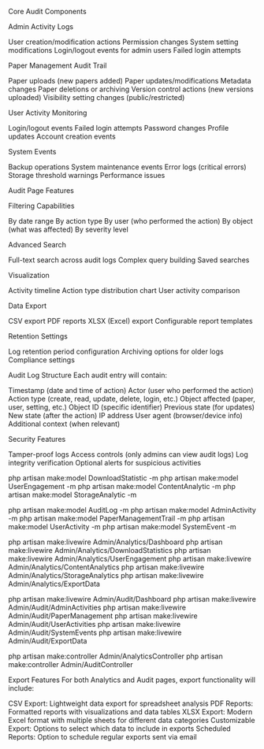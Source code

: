 Core Audit Components

Admin Activity Logs

User creation/modification actions
Permission changes
System setting modifications
Login/logout events for admin users
Failed login attempts


Paper Management Audit Trail

Paper uploads (new papers added)
Paper updates/modifications
Metadata changes
Paper deletions or archiving
Version control actions (new versions uploaded)
Visibility setting changes (public/restricted)

User Activity Monitoring

Login/logout events
Failed login attempts
Password changes
Profile updates
Account creation events

System Events

Backup operations
System maintenance events
Error logs (critical errors)
Storage threshold warnings
Performance issues

Audit Page Features

Filtering Capabilities

By date range
By action type
By user (who performed the action)
By object (what was affected)
By severity level


Advanced Search

Full-text search across audit logs
Complex query building
Saved searches


Visualization

Activity timeline
Action type distribution chart
User activity comparison


Data Export

CSV export
PDF reports
XLSX (Excel) export
Configurable report templates

Retention Settings

Log retention period configuration
Archiving options for older logs
Compliance settings

Audit Log Structure
Each audit entry will contain:

Timestamp (date and time of action)
Actor (user who performed the action)
Action type (create, read, update, delete, login, etc.)
Object affected (paper, user, setting, etc.)
Object ID (specific identifier)
Previous state (for updates)
New state (after the action)
IP address
User agent (browser/device info)
Additional context (when relevant)

Security Features

Tamper-proof logs
Access controls (only admins can view audit logs)
Log integrity verification
Optional alerts for suspicious activities

php artisan make:model DownloadStatistic -m
php artisan make:model UserEngagement -m
php artisan make:model ContentAnalytic -m
php artisan make:model StorageAnalytic -m

php artisan make:model AuditLog -m
php artisan make:model AdminActivity -m
php artisan make:model PaperManagementTrail -m
php artisan make:model UserActivity -m
php artisan make:model SystemEvent -m

php artisan make:livewire Admin/Analytics/Dashboard
php artisan make:livewire Admin/Analytics/DownloadStatistics
php artisan make:livewire Admin/Analytics/UserEngagement
php artisan make:livewire Admin/Analytics/ContentAnalytics
php artisan make:livewire Admin/Analytics/StorageAnalytics
php artisan make:livewire Admin/Analytics/ExportData

php artisan make:livewire Admin/Audit/Dashboard
php artisan make:livewire Admin/Audit/AdminActivities
php artisan make:livewire Admin/Audit/PaperManagement
php artisan make:livewire Admin/Audit/UserActivities
php artisan make:livewire Admin/Audit/SystemEvents
php artisan make:livewire Admin/Audit/ExportData

php artisan make:controller Admin/AnalyticsController
php artisan make:controller Admin/AuditController

Export Features
For both Analytics and Audit pages, export functionality will include:

CSV Export: Lightweight data export for spreadsheet analysis
PDF Reports: Formatted reports with visualizations and data tables
XLSX Export: Modern Excel format with multiple sheets for different data categories
Customizable Export: Options to select which data to include in exports
Scheduled Reports: Option to schedule regular exports sent via email